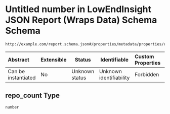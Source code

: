 # Untitled number in LowEndInsight JSON Report (Wraps Data) Schema Schema

```txt
http://example.com/report.schema.json#/properties/metadata/properties/repo_count
```




| Abstract            | Extensible | Status         | Identifiable            | Custom Properties | Additional Properties | Access Restrictions | Defined In                                                                            |
| :------------------ | ---------- | -------------- | ----------------------- | :---------------- | --------------------- | ------------------- | ------------------------------------------------------------------------------------- |
| Can be instantiated | No         | Unknown status | Unknown identifiability | Forbidden         | Allowed               | none                | [report.schema.json\*](../../out/schema/v1/report.schema.json "open original schema") |

## repo_count Type

`number`
